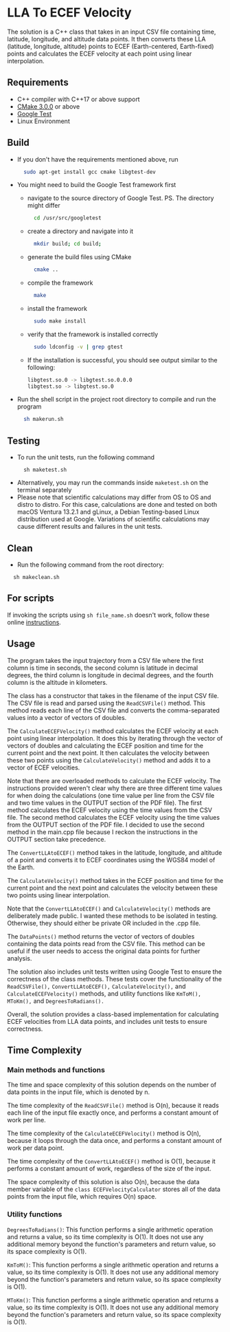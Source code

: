 # LLA To ECEF Velocity

The solution is a C++ class that takes in an input CSV file containing time, latitude, longitude, and altitude data points. It then converts these LLA (latitude, longitude, altitude) points to ECEF (Earth-centered, Earth-fixed) points and calculates the ECEF velocity at each point using linear interpolation.

## Requirements

- C++ compiler with C++17 or above support
- [CMake 3.0.0](https://cmake.org/) or above
- [Google Test](https://github.com/google/googletest)
- Linux Environment

## Build

- If you don't have the requirements mentioned above, run

  ```bash
    sudo apt-get install gcc cmake libgtest-dev
  ```

- You might need to build the Google Test framework first
  - navigate to the source directory of Google Test. PS. The directory might differ
    ```bash
      cd /usr/src/googletest
    ```
  - create a directory and navigate into it
    ```bash
      mkdir build; cd build;
    ```
  - generate the build files using CMake
    ```bash
      cmake ..
    ```
  - compile the framework
    ```bash
      make
    ```
  - install the framework
    ```bash
      sudo make install
    ```
  - verify that the framework is installed correctly
    ```bash
      sudo ldconfig -v | grep gtest
    ```
  - If the installation is successful, you should see output similar to the following:
    ```bash
    libgtest.so.0 -> libgtest.so.0.0.0
    libgtest.so -> libgtest.so.0
    ```
- Run the shell script in the project root directory to compile and run the program
  ```bash
    sh makerun.sh
  ```

## Testing

- To run the unit tests, run the following command
  ```terminal
    sh maketest.sh
  ```
- Alternatively, you may run the commands inside `maketest.sh` on the terminal separately
- Please note that scientific calculations may differ from OS to OS and distro to distro. For this case, calculations are done and tested on both macOS Ventura 13.2.1 and gLinux, a Debian Testing-based Linux distribution used at Google. Variations of scientific calculations may cause different results and failures in the unit tests.

## Clean

- Run the following command from the root directory:

```terminal
  sh makeclean.sh
```

## For scripts

If invoking the scripts using `sh file_name.sh` doesn't work, follow these online [instructions](https://www.cyberciti.biz/faq/how-to-execute-a-shell-script-in-linux/).

## Usage

The program takes the input trajectory from a CSV file where the first column is time in seconds, the second column is latitude in decimal degrees, the third column is longitude in decimal degrees, and the fourth column is the altitude in kilometers.

The class has a constructor that takes in the filename of the input CSV file. The CSV file is read and parsed using the `ReadCSVFile()` method. This method reads each line of the CSV file and converts the comma-separated values into a vector of vectors of doubles.

The `CalculateECEFVelocity()` method calculates the ECEF velocity at each point using linear interpolation. It does this by iterating through the vector of vectors of doubles and calculating the ECEF position and time for the current point and the next point. It then calculates the velocity between these two points using the `CalculateVelocity()` method and adds it to a vector of ECEF velocities.

Note that there are overloaded methods to calculate the ECEF velocity. The instructions provided weren't clear why there are three different time values for when doing the calculations (one time value per line from the CSV file and two time values in the OUTPUT section of the PDF file). The first method calculates the ECEF velocity using the time values from the CSV file. The second method calculates the ECEF velocity using the time values from the OUTPUT section of the PDF file. I decided to use the second method in the main.cpp file because I reckon the instructions in the OUTPUT section take precedence.

The `ConvertLLAtoECEF()` method takes in the latitude, longitude, and altitude of a point and converts it to ECEF coordinates using the WGS84 model of the Earth.

The `CalculateVelocity()` method takes in the ECEF position and time for the current point and the next point and calculates the velocity between these two points using linear interpolation.

Note that the `ConvertLLAtoECEF()` and `CalculateVelocity()` methods are deliberately made public. I wanted these methods to be isolated in testing. Otherwise, they should either be private OR included in the .cpp file.

The `DataPoints()` method returns the vector of vectors of doubles containing the data points read from the CSV file. This method can be useful if the user needs to access the original data points for further analysis.

The solution also includes unit tests written using Google Test to ensure the correctness of the class methods. These tests cover the functionality of the `ReadCSVFile(),` `ConvertLLAtoECEF(),` `CalculateVelocity(),` and `CalculateECEFVelocity()` methods, and utility functions like `KmToM(),` `MToKm(),` and `DegreesToRadians().`

Overall, the solution provides a class-based implementation for calculating ECEF velocities from LLA data points, and includes unit tests to ensure correctness.

## Time Complexity

### Main methods and functions

The time and space complexity of this solution depends on the number of data points in the input file, which is denoted by n.

The time complexity of the `ReadCSVFile()` method is O(n), because it reads each line of the input file exactly once, and performs a constant amount of work per line.

The time complexity of the `CalculateECEFVelocity()` method is O(n), because it loops through the data once, and performs a constant amount of work per data point.

The time complexity of the `ConvertLLAtoECEF()` method is O(1), because it performs a constant amount of work, regardless of the size of the input.

The space complexity of this solution is also O(n), because the data member variable of the `class ECEFVelocityCalculator` stores all of the data points from the input file, which requires O(n) space.

### Utility functions

`DegreesToRadians()`: This function performs a single arithmetic operation and returns a value, so its time complexity is O(1). It does not use any additional memory beyond the function's parameters and return value, so its space complexity is O(1).

`KmToM()`: This function performs a single arithmetic operation and returns a value, so its time complexity is O(1). It does not use any additional memory beyond the function's parameters and return value, so its space complexity is O(1).

`MToKm()`: This function performs a single arithmetic operation and returns a value, so its time complexity is O(1). It does not use any additional memory beyond the function's parameters and return value, so its space complexity is O(1).

